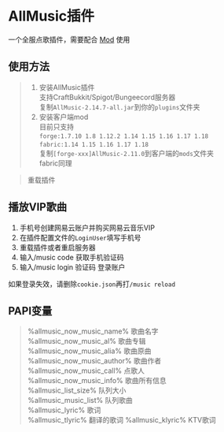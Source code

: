 # AllMusic插件

一个全服点歌插件，需要配合 [Mod](https://github.com/HeartAge/AllMusic_M/) 使用

## 使用方法
>1. 安装AllMusic插件  
>支持CraftBukkit/Spigot/Bungeecord服务器  
>复制`AllMusic-2.14.7-all.jar`到你的`plugins`文件夹  
>2. 安装客户端mod  
>目前只支持  
>`forge:1.7.10 1.8 1.12.2 1.14 1.15 1.16 1.17 1.18`  
>`fabric:1.14 1.15 1.16 1.17 1.18`  
>复制`[forge-xxx]AllMusic-2.11.0`到客户端的`mods`文件夹  
>fabric同理  

>重载插件

## 播放VIP歌曲
1. 手机号创建网易云账户并购买网易云音乐VIP
2. 在插件配置文件的`LoginUser`填写手机号
3. 重载插件或者重启服务器
4. 输入/music code 获取手机验证码
5. 输入/music login 验证码 登录账户

如果登录失效，请删除`cookie.json`再打`/music reload`

## PAPI变量  
> %allmusic_now_music_name% 歌曲名字  
> %allmusic_now_music_al% 歌曲专辑  
> %allmusic_now_music_alia% 歌曲原曲  
> %allmusic_now_music_author% 歌曲作者  
> %allmusic_now_music_call% 点歌人  
> %allmusic_now_music_info% 歌曲所有信息  
> %allmusic_list_size% 队列大小  
> %allmusic_music_list% 队列歌曲  
> %allmusic_lyric% 歌词  
> %allmusic_tlyric% 翻译的歌词
> %allmusic_klyric% KTV歌词  
